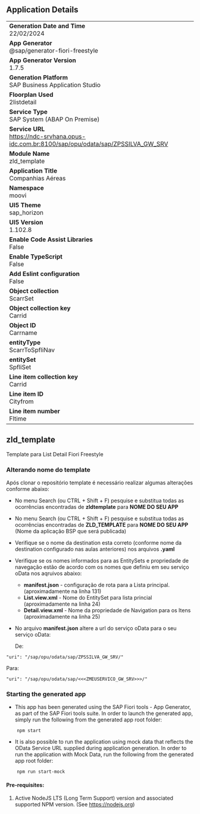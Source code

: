 ## Application Details
|               |
| ------------- |
|**Generation Date and Time**<br>22/02/2024|
|**App Generator**<br>@sap/generator-fiori-freestyle|
|**App Generator Version**<br>1.7.5|
|**Generation Platform**<br>SAP Business Application Studio|
|**Floorplan Used**<br>2listdetail|
|**Service Type**<br>SAP System (ABAP On Premise)|
|**Service URL**<br>https://ndc-srvhana.opus-idc.com.br:8100/sap/opu/odata/sap/ZPSSILVA_GW_SRV
|**Module Name**<br>zld_template|
|**Application Title**<br>Companhias Aéreas|
|**Namespace**<br>moovi|
|**UI5 Theme**<br>sap_horizon|
|**UI5 Version**<br>1.102.8|
|**Enable Code Assist Libraries**<br>False|
|**Enable TypeScript**<br>False|
|**Add Eslint configuration**<br>False|
|**Object collection**<br>ScarrSet|
|**Object collection key**<br>Carrid|
|**Object ID**<br>Carrname|
|**entityType**<br>ScarrToSpfliNav|
|**entitySet**<br>SpfliSet|
|**Line item collection key**<br>Carrid|
|**Line item ID**<br>Cityfrom|
|**Line item number**<br>Fltime|

## zld_template

Template para List Detail Fiori Freestyle

### Alterando nome do template

Após clonar o repositório template é necessário realizar algumas alterações conforme abaixo:

-   No menu Search (ou CTRL + Shift + F) pesquise e substitua todas as ocorrências encontradas de **zldtemplate** para **NOME DO SEU APP**
-   No menu Search (ou CTRL + Shift + F) pesquise e substitua todas as ocorrências encontradas de **ZLD_TEMPLATE** para **NOME DO SEU APP** (Nome da aplicação BSP que será publicada)
-   Verifique se o nome da destination esta correto (conforme nome da destination configurado nas aulas anteriores) nos arquivos **.yaml**
-   Verifique se os nomes informados para as EntitySets e propriedade de navegação estão de acordo com os nomes que definiu em seu serviço oData nos aqruivos abaixo:
    -   **manifest.json**  - configuração de rota para a Lista principal.(aproximadamente na linha 131)
    -   **List.view.xml**  - Nome do EntitySet para lista princial (aproximadamente na linha 24) 
    -   **Detail.view.xml**  - Nome da propriedade de Navigation para os Itens (aproximadamente na linha 25) 

-   No arquivo **manifest.json** altere a url do serviço oData para o seu serviço oData:

    De:

```
"uri": "/sap/opu/odata/sap/ZPSSILVA_GW_SRV/"
```
   
   Para:

```
"uri": "/sap/opu/odata/sap/<<<ZMEUSERVICO_GW_SRV>>>/"
```

### Starting the generated app

-   This app has been generated using the SAP Fiori tools - App Generator, as part of the SAP Fiori tools suite.  In order to launch the generated app, simply run the following from the generated app root folder:

```
    npm start
```

- It is also possible to run the application using mock data that reflects the OData Service URL supplied during application generation.  In order to run the application with Mock Data, run the following from the generated app root folder:

```
    npm run start-mock
```

#### Pre-requisites:

1. Active NodeJS LTS (Long Term Support) version and associated supported NPM version.  (See https://nodejs.org)


